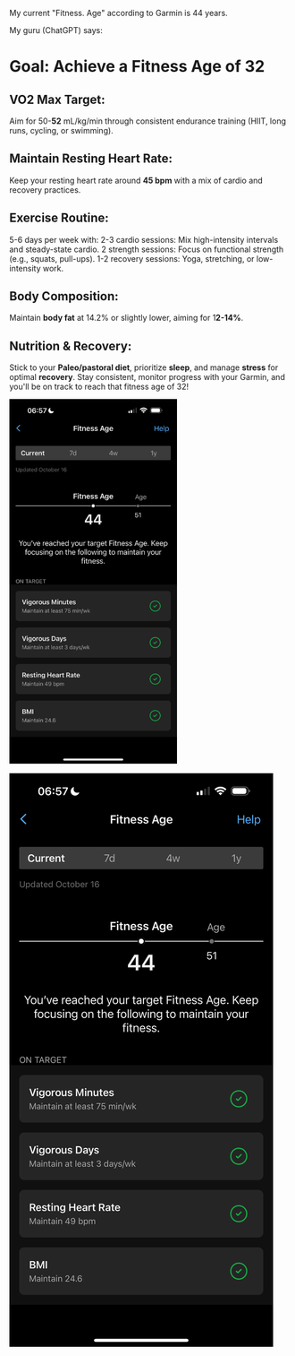My current "Fitness. Age" according to Garmin is 44 years.

My guru (ChatGPT) says:
# Goal: Achieve a Fitness Age of 32

## VO2 Max Target:

Aim for 50-**52** mL/kg/min through consistent endurance training (HIIT, long runs, cycling, or swimming).

## Maintain Resting Heart Rate:

Keep your resting heart rate around **45 bpm** with a mix of cardio and recovery practices.
## Exercise Routine:

5-6 days per week with:
2-3 cardio sessions: Mix high-intensity intervals and steady-state cardio.
2 strength sessions: Focus on functional strength (e.g., squats, pull-ups).
1-2 recovery sessions: Yoga, stretching, or low-intensity work.
## Body Composition:

Maintain **body fat** at 14.2% or slightly lower, aiming for 1**2-14%**.
## Nutrition & Recovery:

Stick to your **Paleo/pastoral diet**, prioritize **sleep**, and manage **stress** for optimal **recovery**.
Stay consistent, monitor progress with your Garmin, and you'll be on track to reach that fitness age of 32!


<img src="fitness_age_44.png" alt="Garmin image" width="300" />


![Garmin image](fitness_age_44.png)
